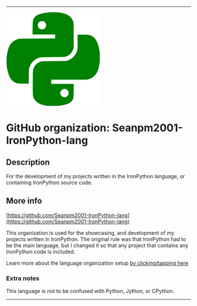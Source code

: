 
***

![GreenPython.png failed to load. The file may be missing or corrupt. Check the file path for errors first.](/AdditionalInfo/1/Seanpm2001-IronPython-lang/GreenPython.png)

# GitHub organization: Seanpm2001-IronPython-lang

## Description

For the development of my projects written in the IronPython language, or containing IronPython source code.

## More info

[https://github.com/Seanpm2001-IronPython-lang](https://github.com/Seanpm2001-IronPython-lang)

This organization is used for the showcasing, and development of my projects written in IronPython. The original rule was that IronPython had to be the main language, but I changed it so that any project that contains any IronPython code is included.

Learn more about the language organization setup [by clicking/tapping here](/AdditionalInfo/LanguageOrgs/README.md)

### Extra notes

This language is not to be confused with Python, Jython, or CPython.

***
